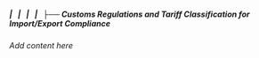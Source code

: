 ##### |   |   |   |   ├── Customs Regulations and Tariff Classification for Import/Export Compliance

*Add content here*